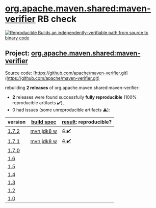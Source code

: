 [org.apache.maven.shared:maven-verifier](https://search.maven.org/artifact/org.apache.maven.shared/maven-verifier/) RB check
=======

[![Reproducible Builds](https://reproducible-builds.org/images/logos/rb.svg) an independently-verifiable path from source to binary code](https://reproducible-builds.org/)

## Project: [org.apache.maven.shared:maven-verifier](https://search.maven.org/artifact/org.apache.maven.shared/maven-verifier/)

Source code: [https://github.com/apache/maven-verifier.git](https://github.com/apache/maven-verifier.git)

rebuilding **2 releases** of org.apache.maven.shared:maven-verifier:
- **2** releases were found successfully **fully reproducible** (100% reproducible artifacts :heavy_check_mark:),
- 0 had issues (some unreproducible artifacts :warning:):

| version | [build spec](BUILDSPEC.md) | [result](https://reproducible-builds.org/docs/jvm/): reproducible? |
| -- | --------- | ------ |
| [1.7.2](https://search.maven.org/artifact/org.apache.maven.shared/maven-verifier/1.7.2/pom) | [mvn jdk8 w](maven-verifier-1.7.2.buildspec) | [4 :heavy_check_mark: ](maven-verifier-1.7.2.buildcompare) |
| [1.7.1](https://search.maven.org/artifact/org.apache.maven.shared/maven-verifier/1.7.1/pom) | [mvn jdk8 w](maven-verifier-1.7.1.buildspec) | [4 :heavy_check_mark: ](maven-verifier-1.7.1.buildcompare) |
| [1.7.0](https://search.maven.org/artifact/org.apache.maven.shared/maven-verifier/1.7.0/pom) | | |
| [1.6](https://search.maven.org/artifact/org.apache.maven.shared/maven-verifier/1.6/pom) | | |
| [1.5](https://search.maven.org/artifact/org.apache.maven.shared/maven-verifier/1.5/pom) | | |
| [1.4](https://search.maven.org/artifact/org.apache.maven.shared/maven-verifier/1.4/pom) | | |
| [1.3](https://search.maven.org/artifact/org.apache.maven.shared/maven-verifier/1.3/pom) | | |
| [1.2](https://search.maven.org/artifact/org.apache.maven.shared/maven-verifier/1.2/pom) | | |
| [1.0](https://search.maven.org/artifact/org.apache.maven.shared/maven-verifier/1.0/pom) | | |
